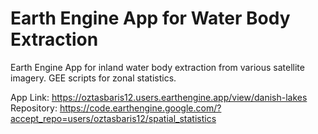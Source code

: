 # Earth Engine App for Water Body Extraction
Earth Engine App for inland water body extraction from various satellite imagery.
GEE scripts for zonal statistics.

App Link:  https://oztasbaris12.users.earthengine.app/view/danish-lakes
Repository: https://code.earthengine.google.com/?accept_repo=users/oztasbaris12/spatial_statistics
